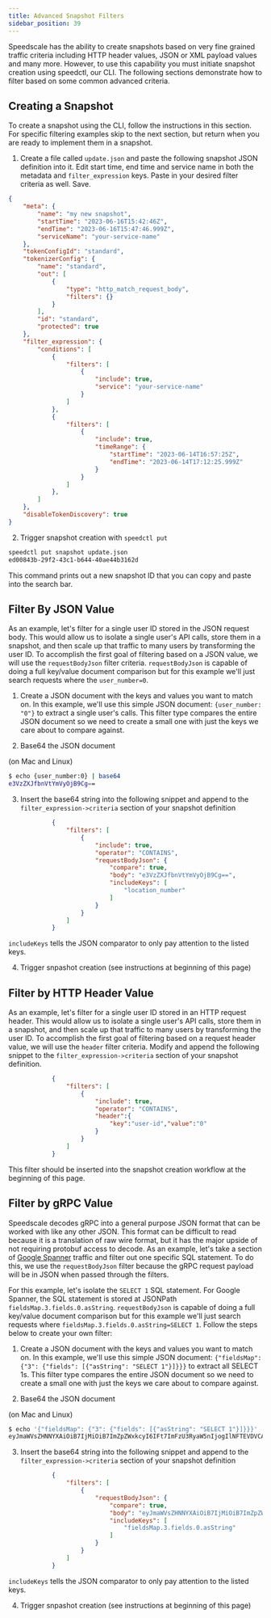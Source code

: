 ```yaml
---
title: Advanced Snapshot Filters
sidebar_position: 39
---
```


Speedscale has the ability to create snapshots based on very fine grained traffic criteria including HTTP header values, JSON or XML payload values and many more. However, to use this capability you must initiate snapshot creation using speedctl, our CLI. The following sections demonstrate how to filter based on some common advanced criteria.

## Creating a Snapshot

To create a snapshot using the CLI, follow the instructions in this section. For specific filtering examples skip to the next section, but return when you are ready to implement them in a snapshot.

1. Create a file called `update.json` and paste the following snapshot JSON definition into it. Edit start time, end time and service name in both the metadata and `filter_expression` keys. Paste in your desired filter criteria as well. Save.

```json
{
    "meta": {
        "name": "my new snapshot",
        "startTime": "2023-06-16T15:42:46Z",
        "endTime": "2023-06-16T15:47:46.999Z",
        "serviceName": "your-service-name"
    },
    "tokenConfigId": "standard",
    "tokenizerConfig": {
        "name": "standard",
        "out": [
            {
                "type": "http_match_request_body",
                "filters": {}
            }
        ],
        "id": "standard",
        "protected": true
    },
    "filter_expression": {
        "conditions": [
            {
                "filters": [
                    {
                        "include": true,
                        "service": "your-service-name"
                    }
                ]
            },
            {
                "filters": [
                    {
                        "include": true,
                        "timeRange": {
                            "startTime": "2023-06-14T16:57:25Z",
                            "endTime": "2023-06-14T17:12:25.999Z"
                        }
                    }
                ]
            },
        ]
    },
    "disableTokenDiscovery": true
}
```

2. Trigger snapshot creation with `speedctl put`

```bash
speedctl put snapshot update.json
ed00843b-29f2-43c1-b644-40ae44b3162d
```

This command prints out a new snapshot ID that you can copy and paste into the search bar.

## Filter By JSON Value

As an example, let's filter for a single user ID stored in the JSON request body. This would allow us to isolate a single user's API calls, store them in a snapshot, and then scale up that traffic to many users by transforming the user ID. To accomplish the first goal of filtering based on a JSON value, we will use the `requestBodyJson` filter criteria. `requestBodyJson` is capable of doing a full key/value document comparison but for this example we'll just search requests where the `user_number=0`.

1. Create a JSON document with the keys and values you want to match on. In this example, we'll use this simple JSON document: `{user_number: "0"}` to extract a single user's calls. This filter type compares the entire JSON document so we need to create a small one with just the keys we care about to compare against.

2. Base64 the JSON document

(on Mac and Linux)
```bash
$ echo {user_number:0} | base64
e3VzZXJfbnVtYmVyOjB9Cg==
```

3. Insert the base64 string into the following snippet and append to the `filter_expression->criteria` section of your snapshot definition

```json
            {
                "filters": [
                    {
                        "include": true,
                        "operator": "CONTAINS",
                        "requestBodyJson": {
                            "compare": true,
                            "body": "e3VzZXJfbnVtYmVyOjB9Cg==",
                            "includeKeys": [
                                "location_number"
                            ]
                        }
                    }
                ]
            }
```

`includeKeys` tells the JSON comparator to only pay attention to the listed keys.

4. Trigger snpashot creation (see instructions at beginning of this page)

## Filter by HTTP Header Value

As an example, let's filter for a single user ID stored in an HTTP request header. This would allow us to isolate a single user's API calls, store them in a snapshot, and then scale up that traffic to many users by transforming the user ID. To accomplish the first goal of filtering based on a request header value, we will use the `header` filter criteria. Modify and append the following snippet to the `filter_expression->criteria` section of your snapshot definition.

```json
            {
                "filters": [
                    {
                        "include": true,
                        "operator": "CONTAINS",
                        "header":{
                            "key":"user-id","value":"0"
                        }
                    }
                ]
            }
```

This filter should be inserted into the snapshot creation workflow at the beginning of this page.

## Filter by gRPC Value

Speedscale decodes gRPC into a general purpose JSON format that can be worked with like any other JSON. This format can be difficult to read because it is a translation of raw wire format, but it has the major upside of not requiring protobuf access to decode. As an example, let's take a section of [Google Spanner](https://cloud.google.com/spanner) traffic and filter out one specific SQL statement. To do this, we use the `requestBodyJson` filter because the gRPC request payload will be in JSON when passed through the filters.

For this example, let's isolate the `SELECT 1` SQL statement. For Google Spanner, the SQL statement is stored at JSONPath `fieldsMap.3.fields.0.asString`. `requestBodyJson` is capable of doing a full key/value document comparison but for this example we'll just search requests where `fieldsMap.3.fields.0.asString=SELECT 1`. Follow the steps below to create your own filter:

1. Create a JSON document with the keys and values you want to match on. In this example, we'll use this simple JSON document: `{"fieldsMap": {"3": {"fields": [{"asString": "SELECT 1"}]}}}` to extract all SELECT 1s. This filter type compares the entire JSON document so we need to create a small one with just the keys we care about to compare against.

2. Base64 the JSON document

(on Mac and Linux)
```bash
$ echo '{"fieldsMap": {"3": {"fields": [{"asString": "SELECT 1"}]}}}' | base64
eyJmaWVsZHNNYXAiOiB7IjMiOiB7ImZpZWxkcyI6IFt7ImFzU3RyaW5nIjogIlNFTEVDVCAxIn1dfX19
```

3. Insert the base64 string into the following snippet and append to the `filter_expression->criteria` section of your snapshot definition

```json
            {
                "filters": [
                    {
                        "requestBodyJson": {
                            "compare": true,
                            "body": "eyJmaWVsZHNNYXAiOiB7IjMiOiB7ImZpZWxkcyI6IFt7ImFzU3RyaW5nIjogIlNFTEVDVCAxIn1dfX19",
                            "includeKeys": [
                                "fieldsMap.3.fields.0.asString"
                            ]
                        }
                    }
                ]
            }
```

`includeKeys` tells the JSON comparator to only pay attention to the listed keys.

4. Trigger snpashot creation (see instructions at beginning of this page)

